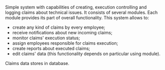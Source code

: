 Simple system with capabilities of creating, execution controlling and logging claims about technical issues. It consists of several modules. Each module provides its part of overall functionality. This system allows to:

- create any kind of claims by every employee;
- receive notifications about new incoming claims;
- monitor claims' execution status;
- assign employees responsible for claims execution;
- create reports about executed claims;
- edit claims' data (this functionality depends on particular using module).

Claims data stores in database.
